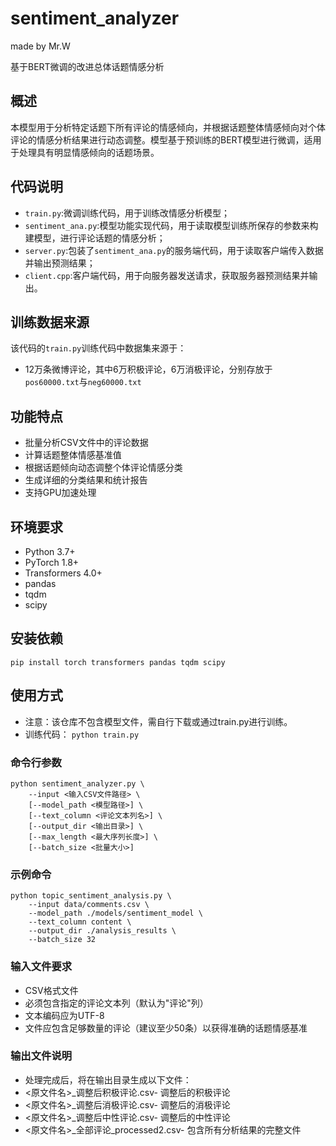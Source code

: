 # sentiment_analyzer
made by Mr.W

基于BERT微调的改进总体话题情感分析

## 概述
本模型用于分析特定话题下所有评论的情感倾向，并根据话题整体情感倾向对个体评论的情感分析结果进行动态调整。模型基于预训练的BERT模型进行微调，适用于处理具有明显情感倾向的话题场景。

## 代码说明
- `train.py`:微调训练代码，用于训练改情感分析模型；
- `sentiment_ana.py`:模型功能实现代码，用于读取模型训练所保存的参数来构建模型，进行评论话题的情感分析；
- `server.py`:包装了`sentiment_ana.py`的服务端代码，用于读取客户端传入数据并输出预测结果；
- `client.cpp`:客户端代码，用于向服务器发送请求，获取服务器预测结果并输出。

## 训练数据来源
该代码的`train.py`训练代码中数据集来源于：
- 12万条微博评论，其中6万积极评论，6万消极评论，分别存放于`pos60000.txt`与`neg60000.txt`

## 功能特点
- 批量分析CSV文件中的评论数据
- 计算话题整体情感基准值
- 根据话题倾向动态调整个体评论情感分类
- 生成详细的分类结果和统计报告
- 支持GPU加速处理

## 环境要求
  - Python 3.7+  
  - PyTorch 1.8+  
  - Transformers 4.0+  
  - pandas  
  - tqdm  
  - scipy  


## 安装依赖
`pip install torch transformers pandas tqdm scipy`

## 使用方式
- 注意：该仓库不包含模型文件，需自行下载或通过train.py进行训练。
- 训练代码：
`python train.py`

### 命令行参数
```
python sentiment_analyzer.py \
    --input <输入CSV文件路径> \ 
    [--model_path <模型路径>] \
    [--text_column <评论文本列名>] \
    [--output_dir <输出目录>] \
    [--max_length <最大序列长度>] \
    [--batch_size <批量大小>]
```
### 示例命令
```
python topic_sentiment_analysis.py \
    --input data/comments.csv \
    --model_path ./models/sentiment_model \
    --text_column content \
    --output_dir ./analysis_results \
    --batch_size 32
```
### 输入文件要求  
- CSV格式文件  
- 必须包含指定的评论文本列（默认为"评论"列）  
- 文本编码应为UTF-8  
- 文件应包含足够数量的评论（建议至少50条）以获得准确的话题情感基准  

### 输出文件说明  
- 处理完成后，将在输出目录生成以下文件：  
- <原文件名>_调整后积极评论.csv- 调整后的积极评论  
- <原文件名>_调整后消极评论.csv- 调整后的消极评论  
- <原文件名>_调整后中性评论.csv- 调整后的中性评论  
- <原文件名>_全部评论_processed2.csv- 包含所有分析结果的完整文件  
